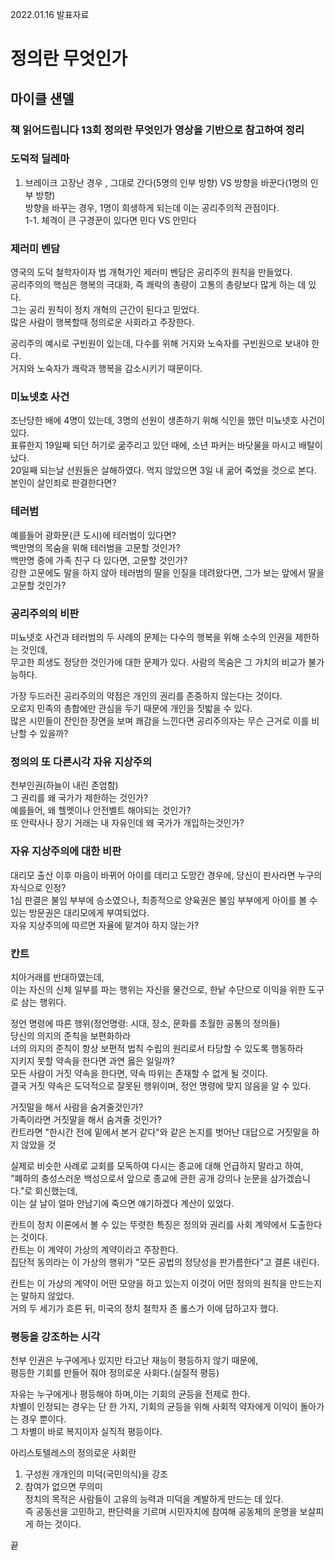 2022.01.16 발표자료  
# 정의란 무엇인가  
## 마이클 샌델  
### 책 읽어드립니다 13회 정의란 무엇인가 영상을 기반으로 참고하여 정리  
  
### 도덕적 딜레마  
1. 브레이크 고장난 경우 , 그대로 간다(5명의 인부 방향) VS 방향을 바꾼다(1명의 인부 방향)  
방향을 바꾸는 경우, 1명이 희생하게 되는데 이는 공리주의적 관점이다.  
1-1. 체격이 큰 구경꾼이 있다면 민다 VS 안민다  
  
  
### 제러미 벤담  
영국의 도덕 철학자이자 법 개혁가인 제러미 벤담은 공리주의 원칙을 만들었다.  
공리주의의 핵심은 행복의  극대화, 즉 쾌락의 총량이 고통의 총량보다 많게 하는 데 있다.  
그는 공리 원칙이 정치 개혁의 근간이 된다고 믿었다.  
많은 사람이 행복할때 정의로운 사회라고 주장한다.  
  
공리주의 예시로 구빈원이 있는데, 다수를 위해 거지와 노숙자를 구빈원으로 보내야 한다.  
거지와 노숙자가 쾌락과 행복을 감소시키기 때문이다.  
  
  
### 미뇨넷호 사건  
조난당한 배에 4명이 있는데, 3명의 선원이 생존하기 위해 식인을 했던 미뇨넷호 사건이 있다.  
표류한지 19일째 되던 허기로 굶주리고 있던 때에, 소년 파커는 바닷물을 마시고 배탈이 났다.  
20일째 되는날 선원들은 살해하였다. 먹지 않았으면 3일 내 굶어 죽었을 것으로 본다.  
본인이 살인죄로 판결한다면?  
  
  
### 테러범  
예를들어 광화문(큰 도시)에 테러범이 있다면?  
백만명의 목숨을 위해 테러범을 고문할 것인가?  
백만명 중에 가족 친구 다 있다면, 고문할 것인가?  
강한 고문에도 말을 하지 않아 테러범의 딸을 인질을 데려왔다면, 그가 보는 앞에서 딸을 고문할 것인가?  
  
  
### 공리주의의 비판  
미뇨넷호 사건과 테러범의 두 사례의 문제는 다수의 행복을 위해 소수의 인권을 제한하는 것인데,  
무고한 희생도 정당한 것인가에 대한 문제가 있다. 사람의 목숨은 그 가치의 비교가 불가능하다.  
  
가장 두드러진 공리주의의 약점은 개인의 권리를 존중하지 않는다는 것이다.  
오로지 민족의 총합에만 관심을 두기 때문에 개인을 짓밟을 수 있다.  
많은 시민들이 잔인한 장면을 보며 쾌감을 느낀다면 공리주의자는 무슨 근거로 이를 비난할 수 있을까?    
  
  
### 정의의 또 다른시각 자유 지상주의  
천부인권(하늘이 내린 존엄함)  
그 권리를 왜 국가가 제한하는 것인가?  
예를들어, 왜 헬멧이나 안전벨트 해야되는 것인가?  
또 안락사나 장기 거래는 내 자유인데 왜 국가가 개입하는것인가?  
  
  
### 자유 지상주의에 대한 비판  
대리모 출산 이후 마음이 바뀌어 아이를 데리고 도망간 경우에, 당신이 판사라면 누구의 자식으로 인정?  
1심 판결은 불임 부부에 승소였으나, 최종적으로 양육권은 불임 부부에게 아이를 볼 수 있는 방문권은 대리모에게 부여되었다.  
자유 지상주의에 따르면 자율에 맡겨야 하지 않는가?  
  
  
### 칸트  
치아거래를 반대하였는데,  
이는 자신의 신체 일부를 파는 행위는 자신을 물건으로, 한낱 수단으로 이익을 위한 도구로 삼는 행위다.  
  
정언 명령에 따른 행위(정언명령: 시대, 장소, 문화를 초월한 공통의 정의들)  
당신의 의지의 준칙을 보편화하라  
너의 의지의 준칙이 항상 보편적 법칙 수립의 원리로서 타당할 수 있도록 행동하라  
지키지 못할 약속을 한다면 과연 옳은 일일까?  
모든 사람이 거짓 약속을 한다면, 약속 따위는 존재할 수 없게 될 것이다.  
결국 거짓 약속은 도덕적으로 잘못된 행위이며, 정언 명령에 맞지 않음을 알 수 있다.  
  
  
거짓말을 해서 사람을 숨겨줄것인가?  
가족이라면 거짓말을 해서 숨겨줄 것인가?  
칸트라면 "한시간 전에 밑에서 본거 같다"와 같은 논지를 벗어난 대답으로 거짓말을 하지 않았을 것  
  
실제로 비슷한 사례로 교회를 모독하여 다시는 종교에 대해 언급하지 말라고 하여,  
"폐하의 충성스러운 백성으로서 앞으로 종교에 관한 공개 강의나 눈문을 삼가겠습니다."로 회신했는데,  
이는 살 날이 얼마 안남기에 죽으면 얘기하겠다 계산이 있었다.  
  
칸트이 정치 이론에서 볼 수 있는 뚜렷한 특징은 정의와 권리를 사회 계약에서 도출한다는 것이다.  
칸트는 이 계약이 가상의 계약이라고 주장한다.  
집단적 동의라는 이 가상의 행위가 "모든 공법의 정당성을 판가름한다"고 결론 내린다.  
  
칸트는 이 가상의 계약이 어떤 모양을 하고 있는지 이것이 어떤 정의의 원칙을 만드는지는 말하지 않았다.  
거의 두 세기가 흐른 뒤, 미국의 정치 철학자 존 롤스가 이에 답하고자 했다.  
  
  
### 평등을 강조하는 시각  
천부 인권은 누구에게나 있지만 타고난 재능이 평등하지 않기 때문에,  
평등한 기회를 만들어 줘야 정의로운 사회다.(실질적 평등)  
  
자유는 누구에게나 평등해야 하며,이는 기회의 균등을 전제로 한다.  
차별이 인정되는 경우는 단 한 가지, 기회의 균등을 위해 사회적 약자에게 이익이 돌아가는 경우 뿐이다.  
그 차별이 바로 복지이자 실직적 평등이다.  
  
아리스토텔레스의 정의로운 사회란  
1. 구성원 개개인의 미덕(국민의식)을 강조  
2. 참여가 없으면 무의미  
정치의 목적은 사람들이 고유의 능력과 미덕을 계발하게 만드는 데 있다.  
즉 공동선을 고민하고, 판단력을 기르며 시민자치에 참여해 공동체의 운명을 보살피게 하는 것이다.  
  
  
끝  